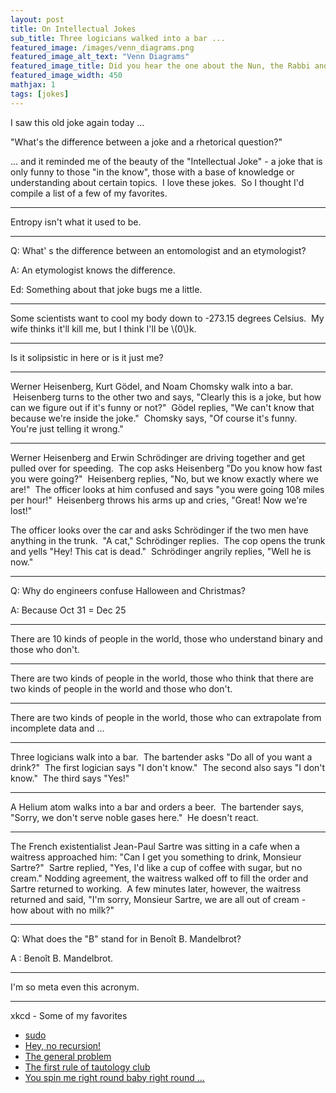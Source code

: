 ```yaml
---
layout: post
title: On Intellectual Jokes
sub_title: Three logicians walked into a bar ...
featured_image: /images/venn_diagrams.png
featured_image_alt_text: "Venn Diagrams"
featured_image_title: Did you hear the one about the Nun, the Rabbi and the Venn Diagram?
featured_image_width: 450
mathjax: 1
tags: [jokes]
---
```


I saw this old joke again today ...

"What's the difference between a joke and a rhetorical question?"

... and it reminded me of the beauty of the "Intellectual Joke" - a joke that is only funny to those "in the know",
those with a base of knowledge or understanding about certain topics.  I love these jokes.  So I thought I'd compile a
list of a few of my favorites.

---

Entropy isn't what it used to be.

---

Q: What' s the difference between an entomologist and an etymologist?

A: An etymologist knows the difference.

Ed: Something about that joke bugs me a little.

---

Some scientists want to cool my body down to -273.15 degrees Celsius.  My wife thinks it'll kill me, but I think I'll be
\\(0\\)k.

---

Is it solipsistic in here or is it just me?

---

Werner Heisenberg, Kurt Gödel, and Noam Chomsky walk into a bar.  Heisenberg turns to the other two and says, "Clearly
this is a joke, but how can we figure out if it's funny or not?"  Gödel replies, "We can't know that because we're
inside the joke."  Chomsky says, "Of course it's funny. You're just telling it wrong."

---

Werner Heisenberg and Erwin Schrödinger are driving together and get pulled over for speeding.  The cop asks Heisenberg
"Do you know how fast you were going?"  Heisenberg replies, "No, but we know exactly where we are!"  The officer looks
at him confused and says "you were going 108 miles per hour!"  Heisenberg throws his arms up and cries, "Great! Now
we're lost!"

The officer looks over the car and asks Schrödinger if the two men have anything in the trunk.  "A cat," Schrödinger
replies.  The cop opens the trunk and yells "Hey! This cat is dead."  Schrödinger angrily replies, "Well he is now."

---

Q: Why do engineers confuse Halloween and Christmas?

A: Because Oct 31 = Dec 25

---

There are 10 kinds of people in the world, those who understand binary and those who don't.

---

There are two kinds of people in the world, those who think that there are two kinds of people in the world and those
who don't.

---

There are two kinds of people in the world, those who can extrapolate from incomplete data and ...

---

Three logicians walk into a bar.  The bartender asks "Do all of you want a drink?"  The first logician says "I don't
know."  The second also says "I don't know."  The third says "Yes!"

---

A Helium atom walks into a bar and orders a beer.  The bartender says, "Sorry, we don't serve noble gases here."  He
doesn't react.

---

The French existentialist Jean-Paul Sartre was sitting in a cafe when a waitress approached him: "Can I get you
something to drink, Monsieur Sartre?"  Sartre replied, "Yes, I'd like a cup of coffee with sugar, but no cream."
Nodding agreement, the waitress walked off to fill the order and Sartre returned to working.  A few minutes later,
however, the waitress returned and said, "I'm sorry, Monsieur Sartre, we are all out of cream - how about with no milk?"

---

Q: What does the "B" stand for in Benoît B. Mandelbrot?

A : Benoît B. Mandelbrot.

---

I'm so meta even this acronym.

---

xkcd - Some of my favorites

* [sudo](http://imgs.xkcd.com/comics/sandwich.png)
* [Hey, no recursion!](http://imgs.xkcd.com/comics/tabletop_roleplaying.png)
* [The general problem](http://imgs.xkcd.com/comics/the_general_problem.png)
* [The first rule of tautology club](https://imgs.xkcd.com/comics/honor_societies.png)
* [You spin me right round baby right round ...](https://imgs.xkcd.com/comics/centrifugal_force.png)

